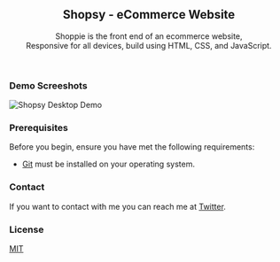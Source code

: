 <div align="center">
  
  


  <br />
  <br />

  <h2 align="center">Shopsy - eCommerce Website</h2>

Shoppie is the front end of an ecommerce website, <br />Responsive for all devices, build using HTML, CSS, and JavaScript.

</div>

<br />

### Demo Screeshots

![Shopsy Desktop Demo](./readme-images/desktop.png "Desktop Demo")

### Prerequisites

Before you begin, ensure you have met the following requirements:

- [Git](https://git-scm.com/downloads "Download Git") must be installed on your operating system.

### Contact

If you want to contact with me you can reach me at [Twitter](https://www.twitter.com/mightymahima).

### License

[MIT](https://choosealicense.com/licenses/mit/)
